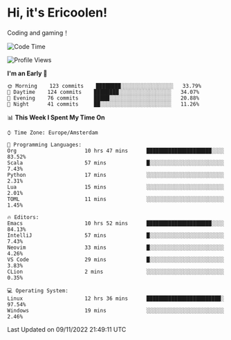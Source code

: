 # Hi, it's Ericoolen!
Coding and gaming！

<!--START_SECTION:waka-->
![Code Time](http://img.shields.io/badge/Code%20Time-518%20hrs%2050%20mins-blue)

![Profile Views](http://img.shields.io/badge/Profile%20Views-0-blue)

**I'm an Early 🐤** 

```text
🌞 Morning    123 commits    ████████░░░░░░░░░░░░░░░░░   33.79% 
🌆 Daytime    124 commits    ████████░░░░░░░░░░░░░░░░░   34.07% 
🌃 Evening    76 commits     █████░░░░░░░░░░░░░░░░░░░░   20.88% 
🌙 Night      41 commits     ██░░░░░░░░░░░░░░░░░░░░░░░   11.26%

```


📊 **This Week I Spent My Time On** 

```text
⌚︎ Time Zone: Europe/Amsterdam

💬 Programming Languages: 
Org                      10 hrs 47 mins      █████████████████████░░░░   83.52% 
Scala                    57 mins             █░░░░░░░░░░░░░░░░░░░░░░░░   7.43% 
Python                   17 mins             ░░░░░░░░░░░░░░░░░░░░░░░░░   2.31% 
Lua                      15 mins             ░░░░░░░░░░░░░░░░░░░░░░░░░   2.01% 
TOML                     11 mins             ░░░░░░░░░░░░░░░░░░░░░░░░░   1.45%

🔥 Editors: 
Emacs                    10 hrs 52 mins      █████████████████████░░░░   84.13% 
IntelliJ                 57 mins             █░░░░░░░░░░░░░░░░░░░░░░░░   7.43% 
Neovim                   33 mins             █░░░░░░░░░░░░░░░░░░░░░░░░   4.26% 
VS Code                  29 mins             █░░░░░░░░░░░░░░░░░░░░░░░░   3.83% 
CLion                    2 mins              ░░░░░░░░░░░░░░░░░░░░░░░░░   0.35%

💻 Operating System: 
Linux                    12 hrs 36 mins      ████████████████████████░   97.54% 
Windows                  19 mins             ░░░░░░░░░░░░░░░░░░░░░░░░░   2.46%

```


 Last Updated on 09/11/2022 21:49:11 UTC
<!--END_SECTION:waka-->

